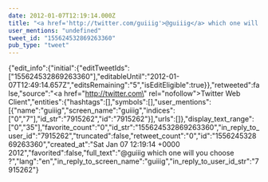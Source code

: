 ```yaml
---
date: 2012-01-07T12:19:14.000Z
title: "<a href='http://twitter.com/guiiig'>@guiiig</a> which one will you choose ?″"
user_mentions: "undefined"
tweet_id: "155624532869263360"
pub_type: "tweet"
---
```

{"edit_info":{"initial":{"editTweetIds":["155624532869263360"],"editableUntil":"2012-01-07T12:49:14.657Z","editsRemaining":"5","isEditEligible":true}},"retweeted":false,"source":"<a href=\"http://twitter.com\" rel=\"nofollow\">Twitter Web Client</a>","entities":{"hashtags":[],"symbols":[],"user_mentions":[{"name":"guiiig","screen_name":"guiiig","indices":["0","7"],"id_str":"7915262","id":"7915262"}],"urls":[]},"display_text_range":["0","35"],"favorite_count":"0","id_str":"155624532869263360","in_reply_to_user_id":"7915262","truncated":false,"retweet_count":"0","id":"155624532869263360","created_at":"Sat Jan 07 12:19:14 +0000 2012","favorited":false,"full_text":"@guiiig which one will you choose ?","lang":"en","in_reply_to_screen_name":"guiiig","in_reply_to_user_id_str":"7915262"}

